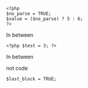	<?php
	$no_parse = TRUE;
	$value = ($no_parse) ? 5 : 6;
	?>

In between

	<?php $test = 3; ?>

In between

  not code

    $last_block = TRUE;
